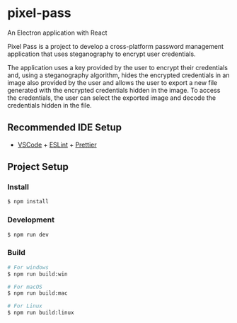# pixel-pass

An Electron application with React

Pixel Pass is a project to develop a cross-platform password management application that uses steganography to encrypt user credentials.

The application uses a key provided by the user to encrypt their credentials and, using a steganography algorithm, hides the encrypted credentials in an image also provided by the user and allows the user to export a new file generated with the encrypted credentials hidden in the image.
To access the credentials, the user can select the exported image and decode the credentials hidden in the file.

## Recommended IDE Setup

- [VSCode](https://code.visualstudio.com/) + [ESLint](https://marketplace.visualstudio.com/items?itemName=dbaeumer.vscode-eslint) + [Prettier](https://marketplace.visualstudio.com/items?itemName=esbenp.prettier-vscode)

## Project Setup

### Install

```bash
$ npm install
```

### Development

```bash
$ npm run dev
```

### Build

```bash
# For windows
$ npm run build:win

# For macOS
$ npm run build:mac

# For Linux
$ npm run build:linux
```
